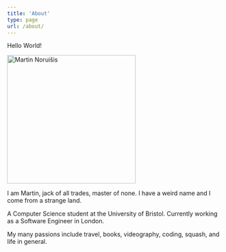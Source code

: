 ```yaml
---
title: 'About'
type: page
url: /about/
---
```


Hello World!

<p>
    <img src="/images/profile-photo.jpg" class="fl-ns pr3" style="width: 300px;" alt="Martin Noruišis"> 
</p>

I am Martin, jack of all trades, master of none. I have a weird name and I come from a strange land.

A Computer Science student at the University of Bristol. Currently working as a Software Engineer in London.

My many passions include travel, books, videography, coding, squash, and life in general.
